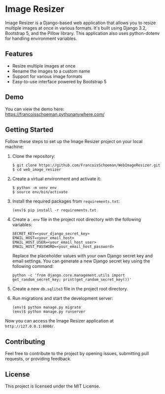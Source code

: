 # Image Resizer

Image Resizer is a Django-based web application that allows you to resize multiple images at once in various formats. It's built using Django 3.2, Bootstrap 5, and the Pillow library. This application also uses python-dotenv for handling environment variables.

## Features

- Resize multiple images at once
- Rename the images to a custom name
- Support for various image formats
- Easy-to-use interface powered by Bootstrap 5

## Demo

You can view the demo here: https://francoisschoeman.pythonanywhere.com/

## Getting Started

Follow these steps to set up the Image Resizer project on your local machine:

1. Clone the repository:

   ```
   $ git clone https://github.com/FrancoisSchoeman/WebImageResizer.git
   $ cd web_image_resizer
   ```

2. Create a virtual environment and activate it:

   ```
   $ python -m venv env
   $ source env/bin/activate
   ```

3. Install the required packages from `requirements.txt`:

   ```
   (env)$ pip install -r requirements.txt
   ```

4. Create a `.env` file in the project root directory with the following variables:

   ```
   SECRET_KEY=<your_django_secret_key>
   EMAIL_HOST=<your_email_host>
   EMAIL_HOST_USER=<your_email_host_user>
   EMAIL_HOST_PASSWORD=<your_email_host_password>
   ```

   Replace the placeholder values with your own Django secret key and email settings. You can generate a new Django secret key using the following command:

   ```
   python -c 'from django.core.management.utils import get_random_secret_key; print(get_random_secret_key())'
   ```

5. Create a new `db.sqlite3` file in the project root directory.

6. Run migrations and start the development server:

   ```
   (env)$ python manage.py migrate
   (env)$ python manage.py runserver
   ```

Now you can access the Image Resizer application at `http://127.0.0.1:8000/`.

## Contributing

Feel free to contribute to the project by opening issues, submitting pull requests, or providing feedback.

## License

This project is licensed under the MIT License.
